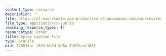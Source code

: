 ```yaml
---
content_type: resource
description: ''
file: https://ol-ocw-studio-app-production.s3.amazonaws.com/courses/res-9-003-brains-minds-and-machines-summer-course-summer-2015/376518aff894bb1d4d8a7d37dcec1681_QeHuHti530Q.srt
file_type: application/x-subrip
learning_resource_types: []
resourcetype: Other
title: 3play caption file
type: OCWFile
uid: 376518af-f894-bb1d-4d8a-7d37dcec1681
---
```

